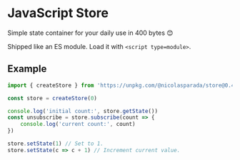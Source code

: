 # JavaScript Store

Simple state container for your daily use in 400 bytes 😊

Shipped like an ES module. Load it with `<script type=module>`.

## Example

```js
import { createStore } from 'https://unpkg.com/@nicolasparada/store@0.4.0/store.js'

const store = createStore(0)

console.log('initial count:', store.getState())
const unsubscribe = store.subscribe(count => {
    console.log('current count:', count)
})

store.setState(1) // Set to 1.
store.setState(c => c + 1) // Increment current value.
```
